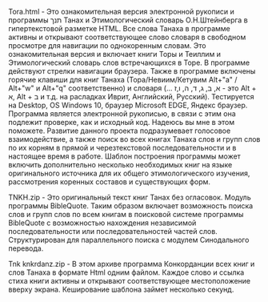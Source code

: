 Tora.html - Это ознакомительная версия электронной рукописи и программы תנך Танах и Этимологический словарь О.Н.Штейнберга в гипертекстовой разметке HTML.
Все слова Танаха в программе активны и открывают соответствующее слово словаря в свободном просмотре для навигации по однокоренным словам. 
Это ознакомительная версия и включает книги Торы и Теиллим и Этимологический словарь слов встречающихся в Торе.
В программе действуют стрелки навигации браузера. Также в программе включены горячие клавиши для книг Танаха (Тора/Невиим/Кетувим Alt+"a" / Alt+"w" и Alt+"q" соответственно) и словаря (... א, ב, ג, ד, ה, ו,ז - это Alt + א, Alt + ב и т.д. на расладках Иврит, Английский, Русский). Тестируется на Desktop, OS Windows 10, браузер Microsoft EDGE, Яндекс браузер.
Программа является электронной рукописью, в связи с этим она подлежит проверке, как и исходный код. Надеюсь вы мне в этом поможете.
Развитие данного проекта подразумевает голосовое взаимодействие, а также поиск во всех книгах Танаха слов и групп слов по их корням в прямой и черезтекстовой последовательности и в настоящее время в работе. Шаблон построения программы может включить дополнительно несколько необходимых книг на языке оригинального источника для их общего этимологического изучения, рассмотрения коренных составов и существующих форм.

TNKH.zip - Это оригинальный текст книг Танах  без огласовок. Модуль программы BibleQuote.
Таким образом включает возможность поиска слов и групп слов по всем книгам в поисковой системе программы BibleQuote с возможностью нахождения независимой последовательности или последовательностей частей слов.
Структурирован для параллельного поиска с модулем Синодального переводa.

Tnk knkrdanz.zip - В этом архиве программа Конкорданции всех книг и слов Танаха в формате Html одним файлом. Каждое слово и ссылка стиха книги активны и открывают соответствующее местоположение вверху экрана. Кеширование шаблона займет несколько секунд.
